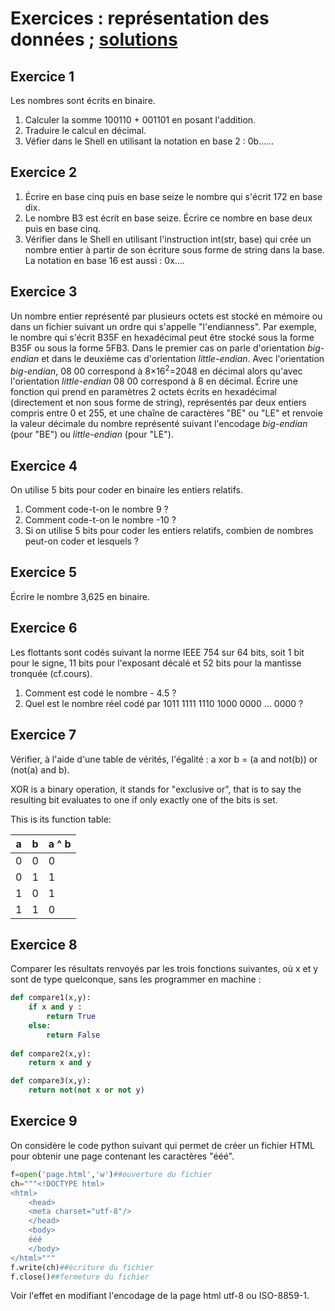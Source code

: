 # Exercices : représentation des données ; [solutions](https://drive.google.com/file/d/1COIunuivag_zynodW33Eq5amiWpHdFCc/view?usp=sharing)

## Exercice 1

Les nombres sont écrits en binaire.
1. Calculer la somme 100110 + 001101 en posant l'addition.
2. Traduire le calcul en décimal.
3. Véfier dans le Shell en utilisant la notation en base 2 : 0b......

## Exercice 2

1. Écrire en base cinq puis en base seize le nombre qui s'écrit 172 en base dix.
2. Le nombre B3 est écrit en base seize. Écrire ce nombre en base deux puis en base cinq.
3. Vérifier dans le Shell en utilisant l'instruction int(str, base) qui crée un nombre entier à partir de son écriture sous forme de string dans la base. La notation en base 16 est aussi : 0x....

## Exercice 3

Un nombre entier représenté par plusieurs octets est stocké en mémoire ou dans un fichier suivant un ordre qui s'appelle "l'endianness". Par exemple, le nombre qui s'écrit B35F en hexadécimal peut être stocké sous la forme B35F ou sous la forme 5FB3.
Dans le premier cas on parle d'orientation _big-endian_ et dans le deuxième cas d'orientation _little-endian_. Avec l'orientation _big-endian_, 08 00 correspond à 8×16<sup>2</sup>=2048 en décimal alors qu'avec l'orientation _little-endian_ 08 00 correspond à 8 en décimal.
Écrire une fonction qui prend en paramètres 2 octets écrits en hexadécimal (directement et non sous forme de string), représentés par deux entiers compris entre 0 et 255, et une chaîne de caractères "BE" ou "LE" et renvoie la valeur décimale du nombre représenté suivant l'encodage _big-endian_ (pour "BE") ou _little-endian_ (pour "LE").

## Exercice 4

On utilise 5 bits pour coder en binaire les entiers relatifs.

1. Comment code-t-on le nombre 9 ?
2. Comment code-t-on le nombre -10 ?
3. Si on utilise 5 bits pour coder les entiers relatifs, combien de nombres peut-on coder et lesquels ?

## Exercice 5

Écrire le nombre 3,625 en binaire.

## Exercice 6

Les flottants sont codés suivant la norme IEEE 754 sur 64 bits, soit 1 bit pour le signe, 11 bits pour l'exposant décalé et 52 bits pour la mantisse tronquée (cf.cours).
1. Comment est codé le nombre - 4.5 ?
2. Quel est le nombre réel codé par 1011 1111 1110 1000 0000 ... 0000 ?

## Exercice 7

Vérifier, à l'aide d'une table de vérités, l'égalité : a xor b = (a and not(b)) or (not(a) and b).

XOR is a binary operation, it stands for "exclusive or", that is to say the resulting bit evaluates to one if only exactly one of the bits is set.

This is its function table:

a | b | a ^ b
--|---|------
0 | 0 | 0
0 | 1 | 1
1 | 0 | 1
1 | 1 | 0


## Exercice 8

Comparer les résultats renvoyés par les trois fonctions suivantes, où x et y sont de type quelconque, sans les programmer en machine :
```python
def compare1(x,y):
    if x and y :
        return True
    else:
        return False
    
def compare2(x,y):
    return x and y

def compare3(x,y):
    return not(not x or not y)
```

## Exercice 9 

On considère le code python suivant qui permet de créer un fichier HTML pour obtenir une page contenant les caractères "ééé".

```python
f=open('page.html','w')##ouverture du fichier
ch="""<!DOCTYPE html>
<html>
    <head>
    <meta charset="utf-8"/>
    </head>
    <body>
    ééé
    </body>
</html>"""
f.write(ch)##écriture du fichier
f.close()##fermeture du fichier 
```

Voir l'effet en modifiant l'encodage de la page html utf-8 ou ISO-8859-1.


